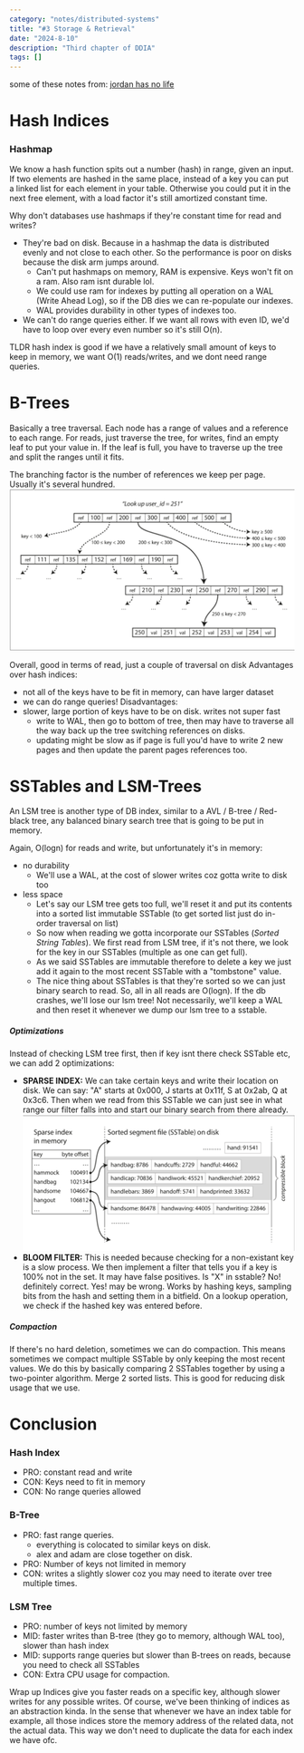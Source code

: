 ```yaml
---
category: "notes/distributed-systems"
title: "#3 Storage & Retrieval"
date: "2024-8-10"
description: "Third chapter of DDIA"
tags: []
---
```

some of these notes from: [jordan has no life](https://www.youtube.com/playlist?list=PLjTveVh7FakLdTmm42TMxbN8PvVn5g4KJ)
# Hash Indices
### Hashmap
We know a hash function spits out a number (hash) in range, given an input. 
If two elements are hashed in the same place, instead of a key you can put a linked list for each element in your table. Otherwise you could put it in the next free element, with a load factor it's still amortized constant time.

Why don't databases use hashmaps if they're constant time for read and writes? 
- They're bad on disk. Because in a hashmap the data is distributed evenly and not close to each other. So the performance is poor on disks because the disk arm jumps around.
	- Can't put hashmaps on memory, RAM is expensive. Keys won't fit on a ram. Also ram isnt durable lol.
	- We could use ram for indexes by putting all operation on a WAL (Write Ahead Log), so if the DB dies we can re-populate our indexes.
	- WAL provides durability in other types of indexes too.
- We can't do range queries either. If we want all rows with even ID, we'd have to loop over every even number so it's still O(n).

TLDR hash index is good if we have a relatively small amount of keys to keep in memory, we want O(1) reads/writes, and we dont need range queries. 

# B-Trees
Basically a tree traversal. Each node has a range of values and a reference to each range.
For reads, just traverse the tree, for writes, find an empty leaf to put your value in. If the leaf is full, you have to traverse up the tree and split the ranges until it fits.

The branching factor is the number of references we keep per page. Usually it's several hundred.
![image.png](../../../assets/Pasted%20image%2020240724032325.png)


Overall, good in terms of read, just a couple of traversal on disk
Advantages over hash indices:
- not all of the keys have to be fit in memory, can have larger dataset
- we can do range queries!
Disadvantages:
- slower, large portion of keys have to be on disk. writes not super fast
	- write to WAL, then go to bottom of tree, then may have to traverse all the way back up the tree switching references on disks.
	- updating might be slow as if page is full you'd have to write 2 new pages and then update the parent pages references too.

# SSTables and LSM-Trees
An LSM tree is another type of DB index, similar to a AVL / B-tree / Red-black tree, any balanced binary search tree that is going to be put in memory.

Again, O(logn) for reads and write, but unfortunately it's in memory:
- no durability
	- We'll use a WAL, at the cost of slower writes coz gotta write to disk too
- less space
	- Let's say our LSM tree gets too full, we'll reset it and put its contents into a sorted list immutable SSTable (to get sorted list just do in-order traversal on list)
	- So now when reading we gotta incorporate our SSTables (*Sorted String Tables*). We first read from LSM tree, if it's not there, we look for the key in our SSTables (multiple as one can get full).
	- As we said SSTables are immutable therefore to delete a key we just add it again to the most recent SSTable with a "tombstone" value.
	- The nice thing about SSTables is that they're sorted so we can just binary search to read. So, all in all reads are O(logn).
If the db crashes, we'll lose our lsm tree! Not necessarily, we'll keep a WAL and then reset it whenever we dump our lsm tree to a sstable.

##### Optimizations
Instead of checking LSM tree first, then if key isnt there check SSTable etc, we can add 2 optimizations:
- **SPARSE INDEX:** We can take certain keys and write their location on disk. We can say: "A" starts at 0x000, J starts at 0x11f, S at 0x2ab, Q at 0x3c6. Then when we read from this SSTable we can just see in what range our filter falls into and start our binary search from there already.
![image.png](../../../assets/Pasted%20image%2020240724030044.png)
- **BLOOM FILTER:** This is needed because checking for a non-existant key is a slow process. We then implement a filter that tells you if a key is 100% not in the set. It may have false positives.
  Is "X" in sstable? No! definitely correct. Yes! may be wrong. 
  Works by hashing keys, sampling bits from the hash and setting them in a bitfield. On a lookup operation, we check if the hashed key was entered before.

##### Compaction
If there's no hard deletion, sometimes we can do compaction. This means sometimes we compact multiple SSTable by only keeping the most recent values. We do this by basically comparing 2 SSTables together by using a two-pointer algorithm. Merge 2 sorted lists.
This is good for reducing disk usage that we use.


# Conclusion 
### Hash Index
- PRO: constant read and write
- CON: Keys need to fit in memory
- CON: No range queries allowed
### B-Tree
- PRO: fast range queries. 
	- everything is colocated to similar keys on disk.
	- alex and adam are close together on disk.
- PRO: Number of keys not limited in memory
- CON: writes a slightly slower coz you may need to iterate over tree multiple times.
### LSM Tree
- PRO: number of keys not limited by memory
- MID: faster writes than B-tree (they go to memory, although WAL too), slower than hash index
- MID: supports range queries but slower than B-trees on reads, because you need to check all SSTables
- CON: Extra CPU usage for compaction.

Wrap up
Indices give you faster reads on a specific key, although slower writes for any possible writes.
Of course, we've been thinking of indices as an abstraction kinda. In the sense that whenever we have an index table for example, all those indices store the memory address of the related data, not the actual data. 
This way we don't need to duplicate the data for each index we have ofc.